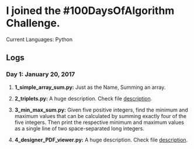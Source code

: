 # I joined the #100DaysOfAlgorithm Challenge. 
Current Languages: Python

## Logs
### Day 1: January 20, 2017 
1) **1_simple_array_sum.py:** Just as the Name, Summing an array. 

2) **2_triplets.py:** A huge description. Check file [description](https://github.com/karthik-rp/100-days-of-Algorithm-Challenge/blob/master/Algorithms/2_triplets.py).

3) **3_min_max_sum.py:** Given five positive integers, find the minimum and maximum values that can be calculated by summing exactly four of the five integers. Then print the respective minimum and maximum values as a single line of two space-separated long integers.

4) **4_designer_PDF_viewer.py:** A huge description. Check file [description](https://github.com/karthik-rp/100-days-of-Algorithm-Challenge/blob/master/Algorithms/4_designer_PDFviewer.py).
